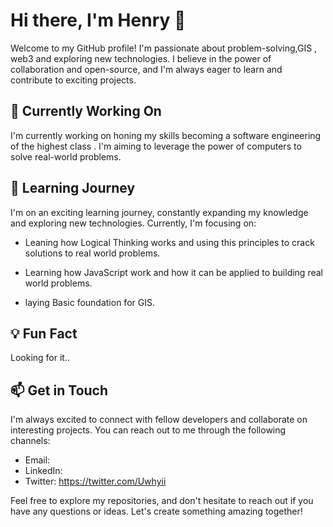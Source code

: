 # Hi there, I'm Henry 👋

Welcome to my GitHub profile! I'm passionate about problem-solving,GIS , web3 and exploring new technologies. I believe in the power of collaboration and open-source, and I'm always eager to learn and contribute to exciting projects.

## 🔭 Currently Working On

I'm currently working on honing my skills becoming a software engineering of the highest class . I'm aiming to leverage the power of computers to solve real-world problems.

## 🌱 Learning Journey

I'm on an exciting learning journey, constantly expanding my knowledge and exploring new technologies. Currently, I'm focusing on:

- Leaning how Logical Thinking works and using this principles to crack solutions to real world problems.

- Learning how JavaScript work and how it can be applied to building real world problems.

- laying Basic foundation for GIS.

## 💡 Fun Fact

Looking for it..

## 📫 Get in Touch

I'm always excited to connect with fellow developers and collaborate on interesting projects. You can reach out to me through the following channels:

- Email: 
- LinkedIn: 
- Twitter: https://twitter.com/Uwhyii

Feel free to explore my repositories, and don't hesitate to reach out if you have any questions or ideas. Let's create something amazing together!

